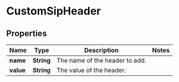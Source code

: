 # CustomSipHeader

## Properties
Name | Type | Description | Notes
------------ | ------------- | ------------- | -------------
**name** | **String** | The name of the header to add. | 
**value** | **String** | The value of the header. | 

